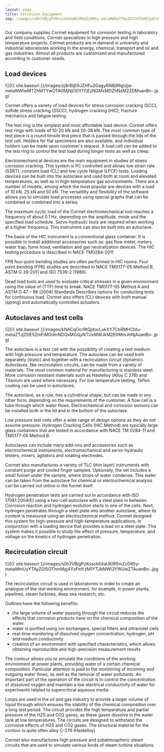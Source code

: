 ```yaml
---
layout: page
title: Corrosion Equipment
img: /images/s0h7VBjgPzKssck64aUKIR5mZcD85y-metaMmUyYTAyZGI5OThmMjg4YzFmYzM1YTJkMWI3YWUwZTAuanBn-.jpg
---
```


Our company supplies Cormet equipment for corrosion testing in laboratory and field conditions. Cormet specializes in high pressure and high temperature projects. Cormet products are in demand in university and industrial laboratories working in the energy, chemical, transport and oil and gas industries. Almost all products are customized and manufactured according to customer needs.

<div class="block" markdown="1">

## Load devices

![]({{ site.baseurl }}/images/zj8r8IjE9JZHFu2GagyRN8j96gUjje-metaNWIwMTZhMTYwOTA0MjNjODY1YjEzNGMxMDZhNzM2ZDMuanBn-.jpg)

 Cormet offers a variety of load devices for stress corrosion cracking (SCC), sulfide stress cracking (SSCC), hydrogen cracking (HIC), fracture mechanics and fatigue testing.

The test ring is the simplest and most affordable load device. Cormet offers test rings with loads of 10-20 kN and 20-38 kN. The most common type of test piece is a round tensile test piece that is passed through the lids of the test cell. Holders for flat specimens are also available, and individual holders can be made upon customer's request. A load cell can be added to the test ring to control the test load during longer tests as well as creep.

Electromechanical devices are the main equipment in studies of stress corrosion cracking. This system is PC controlled and allows low strain rate (SSRT), constant load (CL) and low cycle fatigue (LFCF) tests. Loading devices can be built into the autoclave and used both at room and elevated temperatures, as well as in high-temperature gas environments. There are a number of models, among which the most popular are devices with a load of 10 kN, 25 kN and 50 kN. The versatility and flexibility of the software allows you to simulate load processes using special graphs that can be combined or combined into a series.

The maximum cyclic load of the Cormet electromechanical tool reaches a frequency of about 0.1 Hz, depending on the amplitude, mode and the specified load schedule. Servo-hydraulic tools are required when working at a higher frequency. This instrument can also be built into an autoclave.

The basis of the HIC instrument is a conventional glass container. It is possible to install additional accessories such as: gas flow meter, meters, water trap, fume hood, ventilation and gas neutralization devices. The HIC testing procedure is described in NACE TM0284-2011

FPB four-point bending studies are often performed in HIC rooms. Four point bending (FPB) studies are described in NACE TM0177-05 Method B, ASTM G 39-2011 and ISO 7539-2 (1989).

Dead load tools are used to evaluate critical stresses in a given environment using the value of (TTF) time to break. NACE TM0177-05 Method A and ASTM G 47 – 98 (2004) Standards Describes options for conducting tests for continuous load. Cormet also offers (CL) devices with both manual (spring) and automatically controlled actuators. 

</div>
<div style="clear:both;"></div>
<div class="block" markdown="1">

## Autoclaves and test cells

![]({{ site.baseurl }}/images/kNACqOcrRtQjdovLukXY7CbRMHCblu-metaZTJjZDE5ZmFiMDdmNDQxMGQyNTUxMWJkM2E0MmJhNjAuanBn-.jpg)

 The autoclave is a test cell with the possibility of creating a test medium with high pressure and temperature. The autoclave can be used both separately (static) and together with a recirculation circuit (dynamic). Autoclaves, like recirculation circuits, can be made from a variety of materials. The most common material for manufacturing is stainless steel. More corrosion resistant materials such as Hastelloy (Alloy C 276) and Titanium are used where necessary. For low temperature testing, Teflon coating can be used in autoclaves.

The autoclave, as a rule, has a cylindrical shape, but can be made in any other form, depending on the requirements of the customer. A flow cell is a tube through which water flows. Electrochemical and corrosion sensors can be installed both in the lid and in the bottom of the autoclave.

Low pressure test cells offer a wide range of design options as they do not assume pressure. Hydrogen Cracking Cells (HIC Method) are typically large glass containers that are tested in accordance with NACE TM 0284-11 and TM0177-05 Method B.

Autoclaves can include many add-ons and accessories such as electrochemical instruments, electromechanical and servo-hydraulic testers, mixers, agitators and rotating electrodes.

Cormet also manufactures a variety of TLC (thin layer) instruments with constant purge and cooled finger samples. Optionally, the set includes a small funnel under the sample, where drops of water condense. This water can be taken from the autoclave for chemical or electrochemical analysis can be carried out online in the funnel itself.

Hydrogen penetration tests are carried out in accordance with ISO 17081:2004(E) using a two-cell autoclave with a steel plate in between. Corrosion reaction and hydrogen evolution starts in one of the cells. Next, hydrogen penetrates through a steel plate into another autoclave, where its content is measured using an electrochemical method. Cormet designed this system for high-pressure and high-temperature applications, in conjunction with a loading device that provides a load on a steel plate. This system makes it possible to study the effect of pressure, temperature, and voltage on the kinetics of hydrogen penetration.

</div>
<div style="clear:both;"></div>
<div class="block" markdown="1">

## Recirculation circuit

![]({{ site.baseurl }}/images/s0h7VBjgPzKssck64aUKIR5mZcD85y-metaMmUyYTAyZGI5OThmMjg4YzFmYzM1YTJkMWI3YWUwZTAuanBn-.jpg)

The recirculation circuit is used in laboratories in order to create an analogue of the real working environment, for example, in power plants, pipelines, steam turbines, deep sea research, etc.

Outlines have the following benefits:

- the large volume of water passing through the circuit reduces the effects that corrosion products have on the chemical composition of the water.
- water is purified using ion exchangers, special filters and ultraviolet cells
- real-time monitoring of dissolved oxygen concentration, hydrogen, pH and medium conductivity
- creation of an environment with specified characteristics, which allows obtaining reproducible and high-precision measurement results

The contour allows you to simulate the conditions of the working environment at power plants, providing water of a certain chemical composition. Particular attention is paid to the monitoring of incoming and outgoing water flows, as well as the removal of water pollutants. An important part of the operation of the circuit is to control the concentration of dissolved oxygen and maintain a low electrical conductivity of water for experiments related to supercritical aqueous media.

Loops are used in the oil and gas industry to provide a larger volume of liquid through which ensures the stability of the chemical composition over a long test period. The circuit provides the high temperature and partial pressure of the H2S and CO2 gases, as these gases dissolve in the water tank at low temperatures. The circuits are designed to withstand the corrosive effects of H2S and CO2 gases. The structural material for the contour is quite often alloy C-276 (Hastelloy).

Cormet also manufactures high pressure and subatmospheric steam circuits that are used to simulate various kinds of steam turbine situations. 